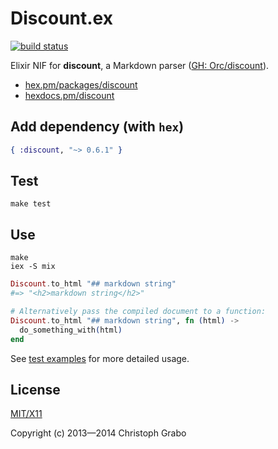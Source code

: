 # Discount.ex

[![build status](https://travis-ci.org/asaaki/discount.ex.svg?branch=master)](https://travis-ci.org/asaaki/discount.ex)

Elixir NIF for **discount**, a Markdown parser ([GH: Orc/discount](https://github.com/Orc/discount)).

- [hex.pm/packages/discount](https://hex.pm/packages/discount)
- [hexdocs.pm/discount](http://hexdocs.pm/discount/)



## Add dependency (with `hex`)

```elixir
{ :discount, "~> 0.6.1" }
```



## Test

```shell
make test
```



## Use

```shell
make
iex -S mix
```

```elixir
Discount.to_html "## markdown string"
#=> "<h2>markdown string</h2>"

# Alternatively pass the compiled document to a function:
Discount.to_html "## markdown string", fn (html) ->
  do_something_with(html)
end
```

See [test examples](https://github.com/asaaki/discount.ex/blob/0.6.1/test/discount_test.exs) for more detailed usage.



## License

[MIT/X11](./LICENSE)

Copyright (c) 2013—2014 Christoph Grabo
